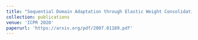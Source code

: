 ```yaml
---
title: "Sequential Domain Adaptation through Elastic Weight Consolidation for Sentiment Analysis"
collection: publications
venue: 'ICPR 2020'
paperurl: 'https://arxiv.org/pdf/2007.01189.pdf'
---
```


